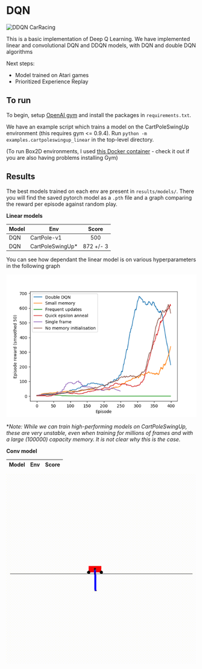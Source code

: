 # DQN

![DDQN CarRacing](results/videos/carracing_good.gif)

This is a basic implementation of Deep Q Learning. We have implemented linear and convolutional DQN and DDQN models, with 
DQN and double DQN algorithms

Next steps:
* Model trained on Atari games
* Prioritized Experience Replay

## To run
To begin, setup [OpenAI gym](https://gym.openai.com/) and install the packages in `requirements.txt`.

We have an example script which trains a model on the CartPoleSwingUp environment (this requires gym <= 0.9.4).
Run `python -m examples.cartpoleswingup_linear` in the top-level directory.

(To run Box2D environments, I used [this Docker container](https://github.com/TTitcombe/docker_openai_gym) - 
check it out if you are also having problems installing Gym)

## Results
The best models trained on each env are present in `results/models/`. There you will find the saved pytorch model as a `.pth` file and
a graph comparing the reward per episode against random play.

**Linear models**

| Model | Env             |      Score      |
|-------|-----------------|:---------------:|
| DQN | CartPole-v1     |  500            |
| DQN | CartPoleSwingUp\* |  872 +/- 3          |

You can see how dependant the linear model is on various hyperparameters in the following graph

![DQN linear investigation](results/CartpoleSwingUp_investigation.png)

\**Note: While we can train high-performing models on CartPoleSwingUp, these are very unstable, even when training for millions of frames and with a large (100000) capacity memory. 
It is not clear why this is the case.*

**Conv model**

| Model | Env | Score |
|-------|-----|:-----:|

![DQN_CartPoleSwingUp_Example](results/videos/double_dqn_cartpoleswingup.gif)
